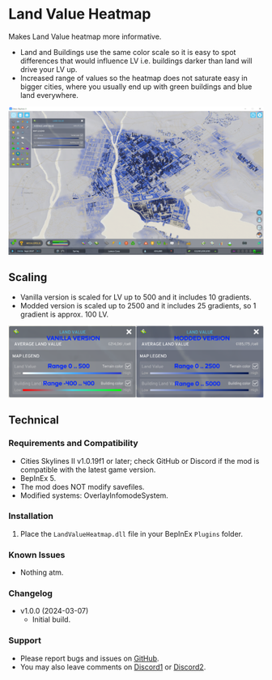 # Land Value Heatmap
Makes Land Value heatmap more informative.
 - Land and Buildings use the same color scale so it is easy to spot differences that would influence LV i.e. buildings darker than land will drive your LV up.
 - Increased range of values so the heatmap does not saturate easy in bigger cities, where you usually end up with green buildings and blue land everywhere.

![Heatmap](https://raw.githubusercontent.com/infixo/cs2-landvalueheatmap/main/docs/heatmap.png)

## Scaling
- Vanilla version is scaled for LV up to 500 and it includes 10 gradients.
- Modded version is scaled up to 2500 and it includes 25 gradients, so 1 gradient is approx. 100 LV.

![Scaling](https://raw.githubusercontent.com/infixo/cs2-landvalueheatmap/main/docs/scaling.png)

## Technical

### Requirements and Compatibility
- Cities Skylines II v1.0.19f1 or later; check GitHub or Discord if the mod is compatible with the latest game version.
- BepInEx 5.
- The mod does NOT modify savefiles.
- Modified systems: OverlayInfomodeSystem.

### Installation
1. Place the `LandValueHeatmap.dll` file in your BepInEx `Plugins` folder.

### Known Issues
- Nothing atm.

### Changelog
- v1.0.0 (2024-03-07)
  - Initial build.

### Support
- Please report bugs and issues on [GitHub](https://github.com/Infixo/CS2-LandValueHeatmap).
- You may also leave comments on [Discord1](https://discord.com/channels/1169011184557637825/1215324720866656386) or [Discord2](https://discord.com/channels/1024242828114673724/1215324529455407154).
